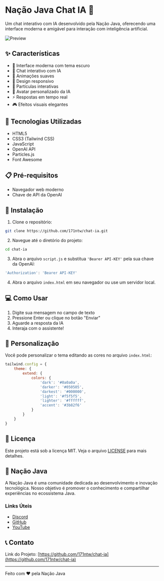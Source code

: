 # Nação Java Chat IA 🤖

Um chat interativo com IA desenvolvido pela Nação Java, oferecendo uma interface moderna e amigável para interação com inteligência artificial.

![Preview](https://cdn.victims.bio/uploads/files/chatia-735310dd2663a5d154967aae83c72c8a.png)

## ✨ Características

- 🎨 Interface moderna com tema escuro
- 💬 Chat interativo com IA
- 🌟 Animações suaves
- 📱 Design responsivo
- 🎯 Partículas interativas
- 🤖 Avatar personalizado da IA
- ⚡ Respostas em tempo real
- 🎮 Efeitos visuais elegantes

## 🚀 Tecnologias Utilizadas

- HTML5
- CSS3 (Tailwind CSS)
- JavaScript
- OpenAI API
- Particles.js
- Font Awesome

## 📋 Pré-requisitos

- Navegador web moderno
- Chave de API da OpenAI

## 🔧 Instalação

1. Clone o repositório:
```bash
git clone https://github.com/171ntw/chat-ia.git
```

2. Navegue até o diretório do projeto:
```bash
cd chat-ia
```

3. Abra o arquivo `script.js` e substitua `'Bearer API-KEY'` pela sua chave da OpenAI:
```javascript
'Authorization': 'Bearer API-KEY'
```

4. Abra o arquivo `index.html` em seu navegador ou use um servidor local.

## 💻 Como Usar

1. Digite sua mensagem no campo de texto
2. Pressione Enter ou clique no botão "Enviar"
3. Aguarde a resposta da IA
4. Interaja com o assistente!

## 🎨 Personalização

Você pode personalizar o tema editando as cores no arquivo `index.html`:

```javascript
tailwind.config = {
    theme: {
        extend: {
            colors: {
                'dark': '#0a0a0a',
                'darker': '#050505',
                'darkest': '#000000',
                'light': '#f5f5f5',
                'lighter': '#ffffff',
                'accent': '#3b82f6'
            }
        }
    }
}
```

## 📝 Licença

Este projeto está sob a licença MIT. Veja o arquivo [LICENSE](LICENSE) para mais detalhes.

## 🌟 Nação Java

A Nação Java é uma comunidade dedicada ao desenvolvimento e inovação tecnológica. Nosso objetivo é promover o conhecimento e compartilhar experiências no ecossistema Java.

### Links Úteis
- [Discord](https://discord.gg/njj)
- [GitHub](https://github.com/171ntw)
- [YouTube](https://youtube.com/@nacaojava)

## 📞 Contato


Link do Projeto: [https://github.com/171ntw/chat-ia](https://github.com/171ntw/chat-ia)

---

Feito com ❤️ pela Nação Java 
